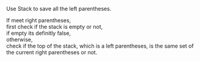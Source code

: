 Use Stack to save all the left parentheses.  
  
If meet right parentheses,  
first check if the stack is empty or not,  
if empty its definitly false,  
otherwise,  
check if the top of the stack, which is a left parentheses, is the same set of the current right parentheses or not.  
